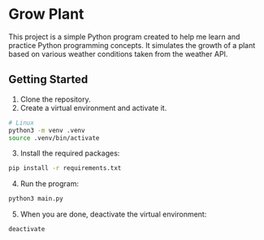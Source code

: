 # Grow Plant

This project is a simple Python program created to help me learn and practice Python programming concepts. It simulates the growth of a plant based on various weather conditions taken from the weather API.

## Getting Started

1. Clone the repository.
2. Create a virtual environment and activate it.

```bash
# Linux
python3 -m venv .venv
source .venv/bin/activate
```

3. Install the required packages:

```bash
pip install -r requirements.txt
```

4. Run the program:

```bash
python3 main.py
```

5. When you are done, deactivate the virtual environment:

```bash
deactivate
```
